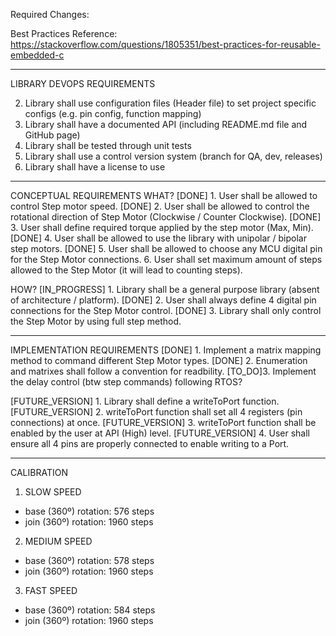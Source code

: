 Required Changes:


Best Practices Reference: https://stackoverflow.com/questions/1805351/best-practices-for-reusable-embedded-c

--------------------------------------------------------------------------------
LIBRARY DEVOPS REQUIREMENTS

2. Library shall use configuration files (Header file) to set project specific configs (e.g. pin config, function mapping)
3. Library shall have a documented API (including README.md file and GitHub page)
4. Library shall be tested through unit tests
5. Library shall use a control version system (branch for QA, dev, releases)
6. Library shall have a license to use

--------------------------------------------------------------------------------
CONCEPTUAL REQUIREMENTS
WHAT?
[DONE] 1. User shall be allowed to control Step motor speed.
[DONE] 2. User shall be allowed to control the rotational direction of Step Motor (Clockwise / Counter Clockwise).
[DONE] 3. User shall define required torque applied by the step motor (Max, Min).
[DONE] 4. User shall be allowed to use the library with unipolar / bipolar step motors.
[DONE] 5. User shall be allowed to choose any MCU digital pin for the Step Motor connections.
6. User shall set maximum amount of steps allowed to the Step Motor (it will lead to counting steps).

HOW?
[IN_PROGRESS]  1. Library shall be a general purpose library (absent of architecture / platform).
[DONE] 2. User shall always define 4 digital pin connections for the Step Motor control.
[DONE] 3. Library shall only control the Step Motor by using full step method.

--------------------------------------------------------------------------------
IMPLEMENTATION REQUIREMENTS
[DONE] 1. Implement a matrix mapping method to command different Step Motor types.
[DONE] 2. Enumeration and matrixes shall follow a convention for readbility.
[TO_DO]3. Implement the delay control (btw step commands) following RTOS?

[FUTURE_VERSION] 1. Library shall define a writeToPort function. 
[FUTURE_VERSION] 2. writeToPort function shall set all 4 registers (pin connections) at once.
[FUTURE_VERSION] 3. writeToPort function shall be enabled by the user at API (High) level.
[FUTURE_VERSION] 4. User shall ensure all 4 pins are properly connected to enable writing to a Port.

--------------------------------------------------------------------------------
CALIBRATION
1. SLOW SPEED
- base (360º) rotation: 576 steps
- join (360º) rotation: 1960 steps

2. MEDIUM SPEED
- base (360º) rotation: 578 steps
- join (360º) rotation: 1960 steps

3. FAST SPEED
- base (360º) rotation: 584 steps
- join (360º) rotation: 1960 steps